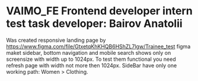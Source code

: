 # VAIMO_FE Frontend developer intern test task  developer: Bairov Anatolii

 Was created responsive landing page by https://www.figma.com/file/GtxetqKhKHQB6HShZL7lgw/Trainee_test figma maket
 sidebar, bottom navigation and mobile search shows only on screensize with width up to 1024px. To test them functional you need refresh page with width not more then 1024px.
 SideBar have only one working path: Women > Clothing.
